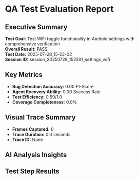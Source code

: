 # QA Test Evaluation Report
        
## Executive Summary
**Test Goal:** Test WiFi toggle functionality in Android settings with comprehensive verification  
**Overall Result:** PASS  
**Test Date:** 2025-07-28_15-23-02  
**Session ID:** session_20250728_152301_settings_wifi

## Key Metrics
- **Bug Detection Accuracy:** 0.00 F1-Score
- **Agent Recovery Ability:** 0.00 Success Rate
- **Test Efficiency:** 0.50/1.0
- **Coverage Completeness:** 0.0%

## Visual Trace Summary
- **Frames Captured:** 0
- **Trace Duration:** 0.0 seconds
- **Trace ID:** None

## AI Analysis Insights

## Test Step Results
